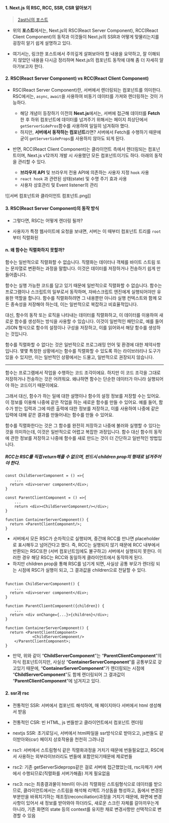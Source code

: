 
#### 1. Next.js 의 RSC, RCC, SSR, CSR 알아보기

 > [2ast님의 포스트](https://velog.io/@2ast/React-%EC%84%9C%EB%B2%84-%EC%BB%B4%ED%8F%AC%EB%84%8C%ED%8A%B8React-Server-Component%EC%97%90-%EB%8C%80%ED%95%9C-%EA%B3%A0%EC%B0%B0)

- 위의 **포스트**에서는, Next.js의 RSC(React Server Component), RCC(React Client Component)의 동작과 이것들이 Next.js의 SSR과 어떻게 맞물리는지를 굉장히 알기 쉽게 설명하고 있다.

- 여기서는, 링크한 포스트에서 주의깊게 살펴보아야 할 내용을 요약하고, 잘 이해되지 않았던 내용을 다시금 정리하며 Next.js의 컴포넌트 동작에 대해 좀 더 자세히 알아가보고자 한다.


#### 2. RSC(React Server Component) vs RCC(React Client Component)

- RSC(React Server Component)란, 서버에서 렌더링되는 컴포넌트를 의미한다. RSC에서는, `async`, `await`을 사용하여 비동기 데이터를 가져와 렌더링하는 것이 가능하다.
	- 해당 개념이 등장하기 이전의 **Next.js**에서는, 서버에 접근해 데이터를 **Fetch**한 후 하위 컴포넌트에 데이터를 넘겨주기 위해서는 페이지 최상단에서 `getServerSidePros`함수를 사용하여 일일히 넘겨줘야 했다.
	- 하지만, **서버에서 동작하는 컴포넌트**라면? 서버에서 Fetch를 수행하기 때문에 굳이 `getServerSideProps`를 사용하지 않아도 되게 된다.

- 반면, RCC(React Client Component)는 클라이언트 측에서 렌더링되는 컴포넌트이며, Next.js v12까지 개발 시 사용했던 모든 컴포넌트이기도 하다. 아래의 동작을 관리할 수 있다.
	- **브라우저 API** 및 브라우저 전용 API에 의존하는 사용자 지정 `hook` 사용
	- `react hook` 과 관련된 상태(state) 및 수명 주기 효과 사용
	- 사용자 상호관리 및 Event listener의 관리

![[서버 컴포넌트와 클라이언트 컴포넌트.png]]


#### 3. RSC(React Server Component)의 동작 방식

- 그렇다면, RSC는 어떻게 렌더링 될까?

- 사용자가 특정 웹사이트에 요청을 보내면, 서버는 이 때부터 컴포넌트 트리를 `root`부터 직렬화된 
#### n. 왜 함수는 직렬화하지 못할까?

함수는 일반적으로 직렬화할 수 없습니다. 직렬화는 데이터나 객체를 바이트 스트림 또는 문자열로 변환하는 과정을 말합니다. 이것은 데이터를 저장하거나 전송하기 쉽게 만들어줍니다.

함수는 실행 가능한 코드를 담고 있기 때문에 일반적으로 직렬화할 수 없습니다. 함수는 프로그램이나 스크립트의 일부로서 동작하며, 자바스크립트 엔진에게 실행되어야만 유용한 역할을 합니다. 함수를 직렬화하려면 그 내용뿐만 아니라 실행 컨텍스트와 함께 모든 종속성을 저장해야 하는데, 이는 일반적으로 복잡하고 비효율적입니다.

대신, 함수의 동작 또는 로직을 나타내는 데이터를 직렬화하고, 이 데이터를 이용하여 새로운 함수를 생성하는 방식을 사용할 수 있습니다. 이것이 일반적인 패턴으로, 예를 들어 JSON 형식으로 함수의 설정이나 구성을 저장하고, 이를 읽어와서 해당 함수를 생성하는 것입니다.

함수를 직렬화할 수 없다는 것은 일반적으로 프로그래밍 언어 및 환경에 대한 제약사항입니다. 몇몇 특정한 상황에서는 함수를 직렬화할 수 있도록 하는 라이브러리나 도구가 있을 수 있지만, 이는 일반적인 상황에서는 드물고, 일반적으로 권장되지 않습니다.

---

함수는 프로그램에서 작업을 수행하는 코드 조각이에요. 하지만 이 코드 조각을 그대로 저장하거나 전송하는 것은 어려워요. 왜냐하면 함수는 단순한 데이터가 아니라 실행되어야 하는 코드이기 때문이에요.

그래서 대신, 함수가 하는 일에 대한 설명이나 함수의 설정 정보를 저장할 수는 있어요. 이 정보를 이용해 나중에 같은 작업을 하는 새로운 함수를 만들 수 있어요. 예를 들어, 함수가 받는 입력과 그에 따른 출력에 대한 정보를 저장하고, 이를 사용하여 나중에 같은 입력에 대해 같은 결과를 만들어내는 함수를 만들 수 있어요.

함수를 직렬화한다는 것은 그 함수를 완전히 저장하고 나중에 불러와 실행할 수 있다는 것을 의미하는데, 이것은 일반적으로 어렵고 복잡한 과정입니다. 함수 대신 함수의 동작에 관한 정보를 저장하고 나중에 함수를 새로 만드는 것이 더 간단하고 일반적인 방법입니다.


##### RCC는 RSC를 직접 return해줄 수 없으며, 반드시 children prop의 형태로 넘겨주어야 한다.
```tsx
const ChildServerComponent = () =>{
	...
  return <div>server component</div>;
}

const ParentClientComponent = () =>{
	...
	return <div><ChildServerComponent/></div>;
}

function ContainerServerComponent() {
  return <ParentClientComponent/>;
}
```

- 서버에서 모든 RSC가 순차적으로 실행되며, 중간에 RCC를 만나면 placeholder로 표시해두고 넘어간다고 했다. 즉, RCC는 실행되지 않기 때문에 RCC 내부에서 반환되는 RSC또한 (서버 컴포넌트임에도 불구하고) 서버에서 실행되지 못한다. 이러한 경우 해당 RSC는 RCC와 동일하게 클라이언트에서 동작하게 된다.
- 하지만 children prop을 통해 RSC를 넘기게 되면, 사실상 공통 부모가 렌더링 되는 시점에 RSC가 실행이 되고, 그 결과값을 children으로 전달할 수 있다.

```tsx

function ChildServerComponent() {
	...
  return <div>server component</div>;
}

function ParentClientComponent({children}) {
	...
  return <div onChange={...}>{children}</div>;
}

function ContainerServerComponent() {
  return <ParentClientComponent>
			<ChildServerComponent/>
	</ParentClientComponent>;
}
```

- 만약, 위와 같이 “**ChildServerComponent**”는 “**ParentClientComponent**”의 자식 컴포넌트이지만, 사실상 “**ContainerServerComponent**”를 공통부모로 갖고있기 때문에, “**ContainerServerComponent**”가 렌더링되는 시점에 “**ChildServerComponent**”도 함께 렌더링되어 그 결과값이 “**ParentClientComponent**”에 넘겨지고 있다.



#### 2. ssr과 rsc
- 전통적인 SSR: 서버에서 컴포넌트 해석하여, 매 페이지마다 서버에서 html 생성해서 받음
- 전통적인 CSR: 빈 HTML, js 번들받고 클라이언트에서 컴포넌트 렌더링
- nextjs SSR: 초기로딩시, 서버에서 html파일을 ssr방식으로 받아오고, js번들도 같이받아와(csr) 페이지 상호작용을 천천히 그려나감

- rsc1: 서버에서 스트림형식 같은 직렬화과정을 거치기 때문에 번들필요없고, RSC에서 사용하는 외부라이브러리도 번들에 포함안되기때문에 제로번들
- rsc2: 기존 getServerSideprops같은 걸로 서버에 접근했었는데, rsc자체가 서버에서 수행되므로(직렬화를 서버가해줌) 저게 필요없음
- rsc3: rsc는 최종결과물이 html이 아니라 직렬화된 스트림형식으로 데이터를 받으므로, 클라이언트에서는 스트림을 해석해 리액트 가상돔을 형성하고, 돔에서 변경된 부분만을 바꿔치기하는 재조정(reconciliation)과정을 거치기 때문에, 화면에 변경사항이 있어서 새 정보를 받아와야 하더라도, 새로운 스크린 자체를 갈아끼우는게 아니라, 기존 화면의 state 등의 context를 유지한 채로 변경사항만 선택적으로 변경할 수 있음